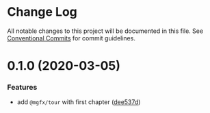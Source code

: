 # Change Log

All notable changes to this project will be documented in this file.
See [Conventional Commits](https://conventionalcommits.org) for commit guidelines.

# 0.1.0 (2020-03-05)


### Features

* add `@mgfx/tour` with first chapter ([dee537d](https://github.com/ai-labs-team/mgFx/commit/dee537d))
